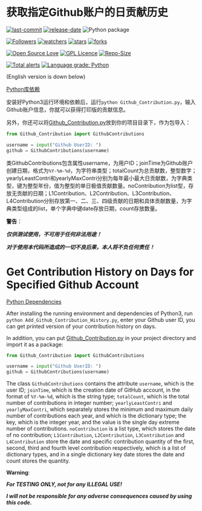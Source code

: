 # 获取指定Github账户的日贡献历史

[![last-commit](https://img.shields.io/github/last-commit/HollowMan6/Github-Contribution)](../../graphs/commit-activity)
[![release-date](https://img.shields.io/github/release-date/HollowMan6/Github-Contribution)](../../releases)
![Python package](https://github.com/HollowMan6/Github-Contribution/workflows/Python%20package/badge.svg)

[![Followers](https://img.shields.io/github/followers/HollowMan6?style=social)](https://github.com/HollowMan6?tab=followers)
[![watchers](https://img.shields.io/github/watchers/HollowMan6/Github-Contribution?style=social)](../../watchers)
[![stars](https://img.shields.io/github/stars/HollowMan6/Github-Contribution?style=social)](../../stargazers)
[![forks](https://img.shields.io/github/forks/HollowMan6/Github-Contribution?style=social)](../../network/members)

[![Open Source Love](https://img.shields.io/badge/-%E2%9D%A4%20Open%20Source-Green?style=flat-square&logo=Github&logoColor=white&link=https://hollowman6.github.io/fund.html)](https://hollowman6.github.io/fund.html)
[![GPL Licence](https://img.shields.io/badge/license-GPL-blue)](https://opensource.org/licenses/GPL-3.0/)
[![Repo-Size](https://img.shields.io/github/repo-size/HollowMan6/Github-Contribution.svg)](../../archive/master.zip)

[![Total alerts](https://img.shields.io/lgtm/alerts/g/HollowMan6/Github-Contribution.svg?logo=lgtm&logoWidth=18)](https://lgtm.com/projects/g/HollowMan6/Github-Contribution/alerts/)
[![Language grade: Python](https://img.shields.io/lgtm/grade/python/g/HollowMan6/Github-Contribution.svg?logo=lgtm&logoWidth=18)](https://lgtm.com/projects/g/HollowMan6/Github-Contribution/context:python)

(English version is down below)

[Python库依赖](../../network/dependencies)

安装好Python3运行环境和依赖后，运行`python Github_Contribution.py`，输入Github账户信息，你就可以获得打印版的贡献信息。

另外，你还可以将[Github_Contribution.py](Github_Contribution.py)放到你的项目目录下，作为包导入：

```python
from Github_Contribution import GithubContributions

username = input("Github UserID: ")
github = GithubContributions(username)
```

类GithubContributions包含属性username，为用户ID；joinTime为Github账户创建日期，格式为`%Y-%m-%d`，为字符串类型；totalCount为总贡献数，整型数字；yearlyLeastContri和yearlyMaxContri分别为每年最小最大日贡献数，为字典类型，键为整型年份，值为整型的单日极值贡献数量。noContribution为list型，存放无贡献的日期；L1Contribution、L2Contribution、L3Contribution、L4Contribution分别存放第一、二、三、四级贡献的日期和具体贡献数量，为字典类型组成的list，单个字典中键date存放日期，count存放数量。

**警告**：

***仅供测试使用，不可用于任何非法用途！***

***对于使用本代码所造成的一切不良后果，本人将不负任何责任！***

# Get Contribution History on Days for Specified Github Account

[Python Dependencies](../../network/dependencies)

After installing the running environment and dependencies of Python3, run `python Add_Github_Contribution_History.py`, enter your Github user ID, you can get printed version of your contribution history on days.

In addition, you can put [Github_Contribution.py](Github_Contribution.py) in your project directory and import it as a package:

```python
from Github_Contribution import GithubContributions

username = input("Github UserID: ")
github = GithubContributions(username)
```

The class `GithubContributions` contains the attribute `username`, which is the user ID; `joinTime`, which is the creation date of GitHub account, in the format of `%Y-%m-%d`, which is the string type; `totalCount`, which is the total number of contributions in integer number; `yearlyLeastContri` and `yearlyMaxContri`, which separately stores the minimum and maximum daily number of contributions each year, and which is the dictionary type; the key, which is the integer year, and the value is the single day extreme number of contributions. `noContribution` is a list type, which stores the date of no contribution; `L1Contribution`, `L2Contribution`, `L3Contribution` and `L4Contribution` store the date and specific contribution quantity of the first, second, third and fourth level contribution respectively, which is a list of dictionary types, and in a single dictionary key date stores the date and count stores the quantity.

**Warning**:

***For TESTING ONLY, not for any ILLEGAL USE!***

***I will not be responsible for any adverse consequences caused by using this code.***
